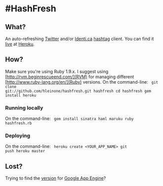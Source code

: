 # #HashFresh

## What?
An auto-refreshing [Twitter](http://twitter.com) and/or [Identi.ca](http://identi.ca) [hashtag](http://en.wikipedia.org/wiki/Hashtag#Hash_tags) client. You can find it [live](http://hashfresh.heroku.com) at [Heroku](http://heroku.com).

## How?
Make sure you're using Ruby 1.9.x. I suggest using [http://rvm.beginrescueend.com/](RVM) for managing different [http://www.ruby-lang.org/en/](Ruby) versions. On the command-line: 
<code>
git clone git://github.com/hleinone/hashfresh.git hashfresh
cd hashfresh
gem install heroku
</code>

### Running locally
On the command-line: 
<code>
gem install sinatra haml maruku
ruby hashfresh.rb
</code>

### Deploying
On the command-line: 
<code>
heroku create <YOUR_APP_NAME>
git push heroku master
</code>

## Lost?
Trying to find the [version](http://code.google.com/p/hashfresh/) for [Google App Engine](http://appengine.google.com)?
